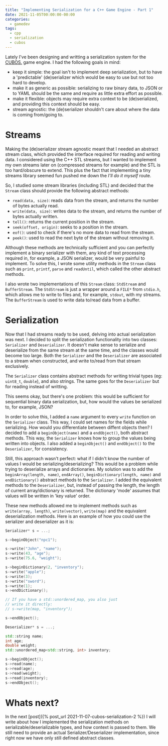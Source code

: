 ```yaml
---
title: "Implementing Serialization for a C++ Game Engine - Part 1"
date: 2021-11-05T00:00:00-00:00
categories:
  - gamedev
tags:
  - cpp
  - serialization
  - cubos
---
```


Lately I've been designing and writting a serialization system for the
[CUBOS.](https://github.com/GameDevTecnico/cubos) game engine. I had the
following goals in mind:
- keep it simple: the goal isn't to implement deep serialization, but to
have a 'predictable' (de)serializer which would be easy to use but not too hard
to develop.
- make it as generic as possible: serializing to raw binary data, to JSON or to
YAML should be the same and require as little extra effort as possible.
- make it flexible: objects may require extra context to be (de)serialized, and
providing this context should be easy.
- stream agnostic: the (de)serializer shouldn't care about where the data is
coming from/going to.

# Streams

Making the (de)serializer stream agnostic meant that I needed an abstract stream
class, which provided the interface required for reading and writing data. I
considered using the C++ STL streams, but I wanted to implement my own streams
later on (compressed streams for example) and the STL is too hard/obscure to
extend. This plus the fact that implementing a tiny streams library seemed fun
pushed me down the *I'll do it myself* route.

So, I studied some stream libraries (including STL) and decided that the `Stream`
class should provide the following abstract methods:

- `read(data, size)`: reads data from the stream, and returns the number of
bytes actually read.
- `write(data, size)`: writes data to the stream, and returns the number of
bytes actually written.
- `tell()`: returns the current position in the stream.
- `seek(offset, origin)`: seeks to a position in the stream.
- `eof()`: used to check if there's no more data to read from the stream.
- `peek()`: used to read the next byte of the stream without removing it.

Although these methods are technically sufficient and you can perfectly
implement a binary serializer with them, any kind of text processing required
in, for example, a JSON serializer, would be very painful to implement. To solve
this, I wrote some utility methods in the `Stream` class such as `print`, `printf`,
`parse` and `readUntil`, which called the other abstract methods.

I also wrote two implementations of this `Stream` class: `StdStream` and
`BufferStream`. The `StdStream` is just a wrapper around a `FILE*` from
`stdio.h`, which allows me to write to files and, for example, `stdout`, with my
streams. The `BufferStream` is used to write data to/read data from a buffer.

# Serialization

Now that I had streams ready to be used, delving into actual serialization was
next. I decided to split the serialization functionality into two classes:
`Serializer` and `Deserializer`. It doesn't make sense to serialize and
deserialize from the same stream at the same time, and the classes would become
too large. Both the `Serializer` and the `Deserializer` are associated to a
stream when constructed, and write to/read from that stream exclusively.

The `Serializer` class contains abstract methods for writing trivial types (eg:
`uint8_t`, `double`), and also strings. The same goes for the `Deserializer`
but for reading instead of writting.

This seems okay, but there's one problem: this would be sufficient for
sequential binary data serialization, but, how would the values be serialized
to, for example, JSON?

In order to solve this, I added a `name` argument to every `write` function on
the `Serializer` class. This way, I could set names for the fields while
serializing. How would you differentiate between diffent objects then? I decided
to add a `beginObject(name)` and a `endObject()`, both abstract methods. This
way, the `Serializer` knows how to group the values being written into objects.
I also added a `beginObject()` and `endObject()` to the `Deserializer`, for
consistency.

Still, this approach wasn't perfect: what if I didn't know the number of values
I would be serializing/deserializing? This would be a problem while trying to
deserialize arrays and dictionaries. My solution was to add the
`beginArray(length, name)`, `endArray()`, `beginDictionary(length, name)` and
`endDictionary()` abstract methods to the `Serializer`. I added the equivalent
methods to the `Deserializer`, but, instead of passing the length, the length
of current array/dictionary is returned. The dictionary 'mode' assumes that
values will be written in 'key value' order.

These new methods allowed me to implement methods such as `write(array, length)`,
`write(vector)`, `write(map)` and the equivalent deserialization methods. Here
is an example of how you could use the serializer and deserializer as it is:

```cpp
Serializer* s = ...;

s->beginObject("npc1");

s->write("John", "name");
s->write(43, "age");
s->write(75.6, "weight");

s->beginDictionary(2, "inventory");
s->write("apple");
s->write(3);
s->write("sword");
s->write(1);
s->endDictionary();

// If you have a std::unordered_map, you also just
// write it directly:
// s->write(map, "inventory");

s->endObject();
```

```cpp
Deserializer* s = ...;

std::string name;
int age;
double weight;
std::unordered_map<std::string, int> inventory;

s->beginObject();
s->read(name);
s->read(age);
s->read(weight);
s->read(inventory);
s->endObject();
```

# Whats next?

In the next [post]({% post_url 2021-11-07-cubos-serialization-2 %}) I will write
about how I implemented the serialization methods on serializable/deserializable
types, and how context is passed to them. We still need to provide an actual
Serializer/Deserializer implementation, since right now we have only still
defined abstract classes.

